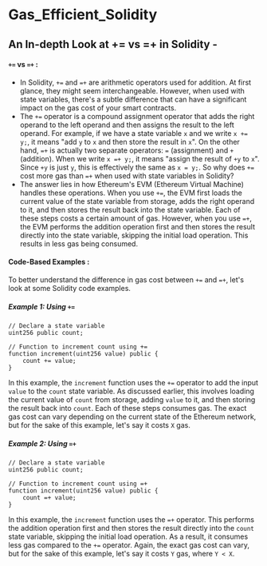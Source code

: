 # Gas_Efficient_Solidity

## An In-depth Look at += vs =+ in Solidity - 
#### `+=` vs `=+` :

* In Solidity, `+=` and `=+` are arithmetic operators used for addition. At first glance, they might seem interchangeable. However, when used with state variables, there's a subtle difference that can have a significant impact on the gas cost of your smart contracts. 
* The `+=` operator is a compound assignment operator that adds the right operand to the left operand and then assigns the result to the left operand. For example, if we have a state variable `x` and we write `x += y;`, it means "add `y` to `x` and then store the result in `x`". On the other hand, `=+` is actually two separate operators: `=` (assignment) and `+` (addition). When we write `x =+ y;`, it means "assign the result of `+y` to `x`". Since `+y` is just `y`, this is effectively the same as `x = y;`. So why does `+=` cost more gas than `=+` when used with state variables in Solidity?
* The answer lies in how Ethereum's EVM (Ethereum Virtual Machine) handles these operations. When you use `+=`, the EVM first loads the current value of the state variable from storage, adds the right operand to it, and then stores the result back into the state variable. Each of these steps costs a certain amount of gas. However, when you use `=+`, the EVM performs the addition operation first and then stores the result directly into the state variable, skipping the initial load operation. This results in less gas being consumed.

#### Code-Based Examples :

To better understand the difference in gas cost between `+=` and `=+`, let's look at some Solidity code examples.

##### Example 1: Using `+=`

```solidity
// Declare a state variable
uint256 public count;

// Function to increment count using +=
function increment(uint256 value) public {
    count += value;
}
```

In this example, the `increment` function uses the `+=` operator to add the input `value` to the `count` state variable. As discussed earlier, this involves loading the current value of `count` from storage, adding `value` to it, and then storing the result back into `count`. Each of these steps consumes gas. The exact gas cost can vary depending on the current state of the Ethereum network, but for the sake of this example, let's say it costs `X` gas.

##### Example 2: Using `=+`

```solidity
// Declare a state variable
uint256 public count;

// Function to increment count using =+
function increment(uint256 value) public {
    count =+ value;
}
```

In this example, the `increment` function uses the `=+` operator. This performs the addition operation first and then stores the result directly into the `count` state variable, skipping the initial load operation. As a result, it consumes less gas compared to the `+=` operator. Again, the exact gas cost can vary, but for the sake of this example, let's say it costs `Y` gas, where `Y < X`.
